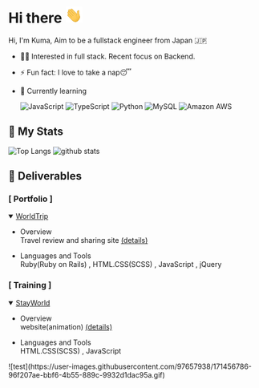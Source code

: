 <h1>Hi there <img
src="https://github.com/ikkundayo/ikkundayo/raw/main/images/Hi.gif" height="32" /></h1>  

Hi, I'm Kuma, Aim to be a fullstack engineer from Japan 🇯🇵
* 👨‍💻 Interested in full stack. Recent focus on Backend.

* ⚡️ Fun fact: I love to take a nap😴
* 🌱 Currently learning  <p>
 ![JavaScript](https://img.shields.io/badge/-JavaScript-%23F7DF1C?style=flat-square&logo=javascript&logoColor=000000&labelColor=%23F7DF1C&color=%23FFCE5A)
 ![TypeScript](https://img.shields.io/badge/-TypeScript-007ACC?style=flat-square&logo=typescript&logoColor=white)
 ![Python](https://img.shields.io/badge/-Python-black?style=flat-square&logo=Python)
 ![MySQL](https://img.shields.io/badge/-MySQL-black?style=flat-square&logo=mysql)
 ![Amazon AWS](https://img.shields.io/badge/Amazon%20AWS-232F3E?style=flat-square&logo=amazon-aws)
</p>

##  My Stats
<p align="left"> 
  <img alt="Top Langs" height="150px" src="https://github-readme-stats.vercel.app/api/top-langs/?username=ikkundayo&layout=compact&show_icons=true&theme=onedark" />
  <img alt="github stats" height="150px" src="https://github-readme-stats.vercel.app/api?username=ikkundayo&theme=onedark&show_icons=ture" />
</p>


##  Deliverables
### [ Portfolio ] 
<details open>
  <summary><a href="http://worldtrip.life/">WorldTrip</a></summary>  
  
  - Overview  
  Travel review and sharing site <a href="https://github.com/ikkundayo/WorldTrip/blob/main/README.md">(details)</a>  
  
  - Languages and Tools  
  Ruby(Ruby on Rails) , HTML.CSS(SCSS) , JavaScript , jQuery
</details>  

### [ Training ]
<details open>
  <summary><a href="https://ikkundayo.github.io/Stay-World/">StayWorld</a></summary>  
  
  - Overview  
  website(animation) <a href="https://github.com/ikkundayo/Stay-World">(details)</a>  
  
  - Languages and Tools  
  HTML.CSS(SCSS) , JavaScript
</details>
![test](https://user-images.githubusercontent.com/97657938/171456786-96f207ae-bbf6-4b55-889c-9932d1dac95a.gif)
